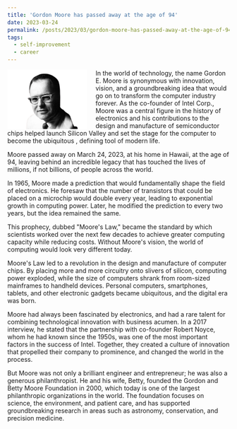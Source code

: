 ```yaml
---
title: 'Gordon Moore has passed away at the age of 94'
date: 2023-03-24
permalink: /posts/2023/03/gordon-moore-has-passed-away-at-the-age-of-94/
tags:
  - self-improvement
  - career
---
```


<img width="180" alt="gordon moore" src="/images/posts/gordon-moore-has-passed-away-at-the-age-of-94.png" style="float: left; margin-right: 20px;" />  In the world of technology, the name Gordon E. Moore is synonymous with innovation, vision, and a groundbreaking idea that would go on to transform the computer industry forever. As the co-founder of Intel Corp., Moore was a central figure in the history of electronics and his contributions to the design and manufacture of semiconductor chips helped launch Silicon Valley and set the stage for the computer to become the ubiquitous , defining tool of modern life.

Moore passed away on March 24, 2023, at his home in Hawaii, at the age of 94, leaving behind an incredible legacy that has touched the lives of millions, if not billions, of people across the world.

In 1965, Moore made a prediction that would fundamentally shape the field of electronics. He foresaw that the number of transistors that could be placed on a microchip would double every year, leading to exponential growth in computing power. Later, he modified the prediction to every two years, but the idea remained the same.

This prophecy, dubbed "Moore's Law," became the standard by which scientists worked over the next few decades to achieve greater computing capacity while reducing costs. Without Moore's vision, the world of computing would look very different today.

Moore's Law led to a revolution in the design and manufacture of computer chips. By placing more and more circuitry onto slivers of silicon, computing power exploded, while the size of computers shrank from room-sized mainframes to handheld devices. Personal computers, smartphones, tablets, and other electronic gadgets became ubiquitous, and the digital era was born.

Moore had always been fascinated by electronics, and had a rare talent for combining technological innovation with business acumen. In a 2017 interview, he stated that the partnership with co-founder Robert Noyce, whom he had known since the 1950s, was one of the most important factors in the success of Intel. Together, they created a culture of innovation that propelled their company to prominence, and changed the world in the process.

But Moore was not only a brilliant engineer and entrepreneur; he was also a generous philanthropist. He and his wife, Betty, founded the Gordon and Betty Moore Foundation in 2000, which today is one of the largest philanthropic organizations in the world. The foundation focuses on science, the environment, and patient care, and has supported groundbreaking research in areas such as astronomy, conservation, and precision medicine.
